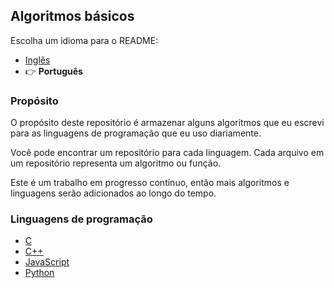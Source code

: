 ## Algoritmos básicos

Escolha um idioma para o README:
- [Inglês](https://github.com/InfiniteMarcus/Basic-Algorithms/blob/main/README.md)
- 👉 **Português**

### Propósito

O propósito deste repositório é armazenar alguns algoritmos que eu escrevi para as linguagens de programação que eu uso diariamente.

Você pode encontrar um repositório para cada linguagem. Cada arquivo em um repositório representa um algoritmo ou função.

Este é um trabalho em progresso contínuo, então mais algoritmos e linguagens serão adicionados ao longo do tempo.

### Linguagens de programação

- [C](https://github.com/InfiniteMarcus/Basic-Algorithms/tree/main/c)
- [C++](https://github.com/InfiniteMarcus/Basic-Algorithms/tree/main/c%2B%2B)
- [JavaScript](https://github.com/InfiniteMarcus/Basic-Algorithms/tree/main/javascript)
- [Python](https://github.com/InfiniteMarcus/Basic-Algorithms/tree/main/python)
